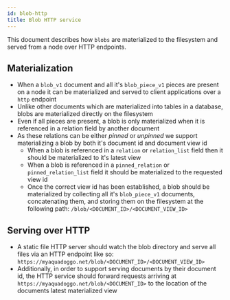 ```yaml
---
id: blob-http
title: Blob HTTP service
---
```


This document describes how `blobs` are materialized to the filesystem and served from a node over HTTP endpoints.

## Materialization

- When a `blob_v1` document and all it's `blob_piece_v1` pieces are present on a node it can be materialized and served to client applications over a `http` endpoint
- Unlike other documents which are materialized into tables in a database, blobs are materialized directly on the filesystem
- Even if all pieces are present, a blob is only materialized when it is referenced in a relation field by another document
- As these relations can be either _pinned_ or _unpinned_ we support materializing a blob by both it's document id and document view id
    - When a blob is referenced in a `relation` or `relation_list` field then it should be materialized to it's latest view
    - When a blob is referenced in a `pinned_relation` or `pinned_relation_list` field it should be materialized to the requested view id
    - Once the correct view id has been established, a blob should be materialized by collecting all it's `blob_piece_v1` documents, concatenating them, and storing them on the filesystem at the following path: `/blob/<DOCUMENT_ID>/<DOCUMENT_VIEW_ID>`

## Serving over HTTP

- A static file HTTP server should watch the blob directory and serve all files via an HTTP endpoint like so: `https://myaquadoggo.net/blob/<DOCUMENT_ID>/<DOCUMENT_VIEW_ID>`
- Additionally, in order to support serving documents by their document id, the HTTP service should forward requests arriving at `https://myaquadoggo.net/blob/<DOCUMENT_ID>` to the location of the documents latest materialized view
